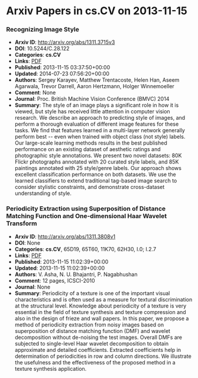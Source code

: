 # Arxiv Papers in cs.CV on 2013-11-15
### Recognizing Image Style
- **Arxiv ID**: http://arxiv.org/abs/1311.3715v3
- **DOI**: 10.5244/C.28.122
- **Categories**: **cs.CV**
- **Links**: [PDF](http://arxiv.org/pdf/1311.3715v3)
- **Published**: 2013-11-15 03:37:50+00:00
- **Updated**: 2014-07-23 07:56:20+00:00
- **Authors**: Sergey Karayev, Matthew Trentacoste, Helen Han, Aseem Agarwala, Trevor Darrell, Aaron Hertzmann, Holger Winnemoeller
- **Comment**: None
- **Journal**: Proc. British Machine Vision Conference (BMVC) 2014
- **Summary**: The style of an image plays a significant role in how it is viewed, but style has received little attention in computer vision research. We describe an approach to predicting style of images, and perform a thorough evaluation of different image features for these tasks. We find that features learned in a multi-layer network generally perform best -- even when trained with object class (not style) labels. Our large-scale learning methods results in the best published performance on an existing dataset of aesthetic ratings and photographic style annotations. We present two novel datasets: 80K Flickr photographs annotated with 20 curated style labels, and 85K paintings annotated with 25 style/genre labels. Our approach shows excellent classification performance on both datasets. We use the learned classifiers to extend traditional tag-based image search to consider stylistic constraints, and demonstrate cross-dataset understanding of style.



### Periodicity Extraction using Superposition of Distance Matching Function and One-dimensional Haar Wavelet Transform
- **Arxiv ID**: http://arxiv.org/abs/1311.3808v1
- **DOI**: None
- **Categories**: **cs.CV**, 65D19, 65T60, 11K70, 62H30, I.0; I.2.7
- **Links**: [PDF](http://arxiv.org/pdf/1311.3808v1)
- **Published**: 2013-11-15 11:02:39+00:00
- **Updated**: 2013-11-15 11:02:39+00:00
- **Authors**: V. Asha, N. U. Bhajantri, P. Nagabhushan
- **Comment**: 12 pages, ICSCI-2010
- **Journal**: None
- **Summary**: Periodicity of a texture is one of the important visual characteristics and is often used as a measure for textural discrimination at the structural level. Knowledge about periodicity of a texture is very essential in the field of texture synthesis and texture compression and also in the design of frieze and wall papers. In this paper, we propose a method of periodicity extraction from noisy images based on superposition of distance matching function (DMF) and wavelet decomposition without de-noising the test images. Overall DMFs are subjected to single-level Haar wavelet decomposition to obtain approximate and detailed coefficients. Extracted coefficients help in determination of periodicities in row and column directions. We illustrate the usefulness and the effectiveness of the proposed method in a texture synthesis application.



